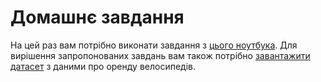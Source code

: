 # Домашнє завдання

На цей раз вам потрібно виконати завдання з [цього ноутбука](goit_ds_hw04_OverfittingHomeWork_task_UA.ipynb). Для вирішення запропонованих завдань вам також потрібно [завантажити датасет](bikes_rent.csv) з даними про оренду велосипедів.
